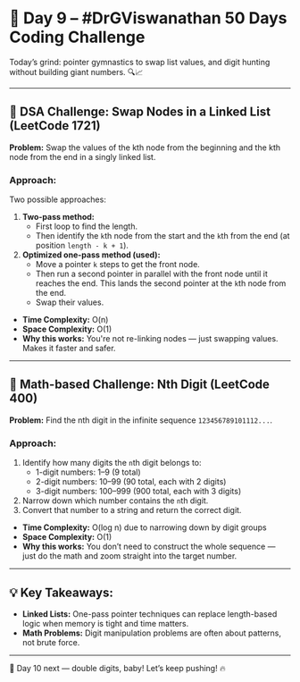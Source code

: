 # 🚀 Day 9 – #DrGViswanathan 50 Days Coding Challenge

Today’s grind: pointer gymnastics to swap list values, and digit hunting without building giant numbers. 🔍📈

---

## 💫 DSA Challenge: Swap Nodes in a Linked List (LeetCode 1721)
**Problem:** Swap the values of the kth node from the beginning and the kth node from the end in a singly linked list.

### Approach:
Two possible approaches:
1. **Two-pass method:**  
   - First loop to find the length.
   - Then identify the `k`th node from the start and the `k`th from the end (at position `length - k + 1`).
2. **Optimized one-pass method (used):**  
   - Move a pointer `k` steps to get the front node.
   - Then run a second pointer in parallel with the front node until it reaches the end. This lands the second pointer at the `k`th node from the end.
   - Swap their values.

- **Time Complexity:** O(n)  
- **Space Complexity:** O(1)  
- **Why this works:** You're not re-linking nodes — just swapping values. Makes it faster and safer.

---

## 💫 Math-based Challenge: Nth Digit (LeetCode 400)
**Problem:** Find the nth digit in the infinite sequence `123456789101112...`.

### Approach:
1. Identify how many digits the `n`th digit belongs to:
   - 1-digit numbers: 1–9 (9 total)
   - 2-digit numbers: 10–99 (90 total, each with 2 digits)
   - 3-digit numbers: 100–999 (900 total, each with 3 digits)
2. Narrow down which number contains the `n`th digit.
3. Convert that number to a string and return the correct digit.

- **Time Complexity:** O(log n) due to narrowing down by digit groups  
- **Space Complexity:** O(1)  
- **Why this works:** You don’t need to construct the whole sequence — just do the math and zoom straight into the target number.

---

## 💡 Key Takeaways:
- **Linked Lists:** One-pass pointer techniques can replace length-based logic when memory is tight and time matters.
- **Math Problems:** Digit manipulation problems are often about patterns, not brute force.

---

📌 Day 10 next — double digits, baby! Let’s keep pushing! 🔥

